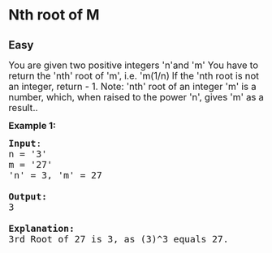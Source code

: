 # Nth root of M
## Easy
<div class="problems_problem_content__Xm_eO"><p><span style="font-size:18px">You are given two positive integers 'n'and 'm'
You have to return the 'nth' root of 'm', i.e. 'm(1/n)
lf the 'nth root is not an integer, return - 1.
Note:
'nth' root of an integer 'm' is a number, which, when raised to the power 'n', gives
'm' as a result..</span></p>

<p><span style="font-size:18px"><strong>Example 1:</strong></span></p>

<pre><span style="font-size:18px"><strong>Input</strong>:
n = '3'
m = '27'
'n' = 3, 'm' = 27

<strong>Output:</strong>
3

<strong>Explanation:</strong>
3rd Root of 27 is 3, as (3)^3 equals 27.

</span>
</div>
